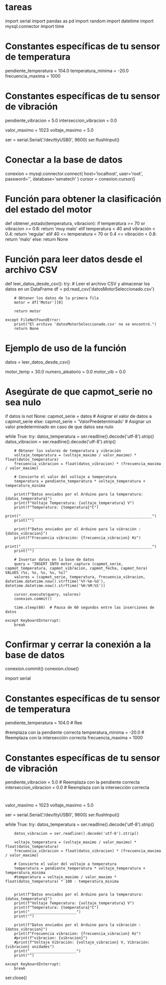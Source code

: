 # tareas
import serial
import pandas as pd
import random
import datetime
import mysql.connector
import time

# Constantes específicas de tu sensor de temperatura
pendiente_temperatura = 104.0
temperatura_minima = -20.0
frecuencia_maxima = 1000

# Constantes específicas de tu sensor de vibración
pendiente_vibracion = 5.0
interseccion_vibracion = 0.0

valor_maximo = 1023
voltaje_maximo = 5.0

ser = serial.Serial('/dev/ttyUSB0', 9600)
ser.flushInput()

# Conectar a la base de datos
conexion = mysql.connector.connect(
    host='localhost',
    user='root',
    password='',
    database='senatech'
)
cursor = conexion.cursor()

# Función para obtener la clasificación del estado del motor
def obtener_estado(temperatura, vibracion):
    if temperatura >= 70 or vibracion >= 0.8:
        return 'muy malo'
    elif temperatura < 40 and vibración < 0.4:
        return 'regular'
    elif 40 <= temperatura < 70 or 0.4 <= vibración < 0.8:
        return 'malo'
    else:
        return None

# Función para leer datos desde el archivo CSV
def leer_datos_desde_csv():
    try:
        # Leer el archivo CSV y almacenar los datos en un DataFrame
        df = pd.read_csv('datosMotorSeleccionado.csv')

        # Obtener los datos de la primera fila
        motor = df['Motor'][0]

        return motor

    except FileNotFoundError:
        print("El archivo 'datosMotorSeleccionado.csv' no se encontró.")
        return None

# Ejemplo de uso de la función
datos = leer_datos_desde_csv()

motor_temp = 30.0
numero_aleatorio = 0.0
motor_vib = 0.0

# Asegúrate de que capmot_serie no sea nulo
if datos is not None:
    capmot_serie = datos  # Asignar el valor de datos a capmot_serie
else:
    capmot_serie = 'ValorPredeterminado'  # Asignar un valor predeterminado en caso de que datos sea nulo

while True:
    try:
        datos_temperatura = ser.readline().decode('utf-8').strip()
        datos_vibracion = ser.readline().decode('utf-8').strip()

        # Obtener los valores de temperatura y vibración
        voltaje_temperatura = (voltaje_maximo / valor_maximo) * float(datos_temperatura)
        frecuencia_vibracion = float(datos_vibracion) * (frecuencia_maxima / valor_maximo)

        # Convierte el valor del voltaje a temperatura
        temperatura = pendiente_temperatura * voltaje_temperatura + temperatura_minima

        print(f"Datos enviados por el Arduino para la temperatura: {datos_temperatura}")
        print(f"Voltaje Temperatura: {voltaje_temperatura} V")
        print(f"Temperatura: {temperatura}°C")
        print("___________________________________________________________")
        print("")

        print(f"Datos enviados por el Arduino para la vibración : {datos_vibracion}")
        print(f"Frecuencia vibración: {frecuencia_vibracion} Hz")
        print("___________________________________________________________")
        print("")

        # Insertar datos en la base de datos
        query = "INSERT INTO motor_captura (capmot_serie, capmot_temperatura, capmot_vibracion, capmot_fecha, capmot_hora) VALUES (%s, %s, %s, %s, %s)"
        valores = (capmot_serie, temperatura, frecuencia_vibracion, datetime.datetime.now().strftime('%Y-%m-%d'), datetime.datetime.now().strftime('%H:%M:%S'))

        cursor.execute(query, valores)
        conexion.commit()

        time.sleep(60)  # Pausa de 60 segundos entre las inserciones de datos

    except KeyboardInterrupt:
        break

# Confirmar y cerrar la conexión a la base de datos
conexion.commit()
conexion.close()

import serial

# Constantes específicas de tu sensor de temperatura
pendiente_temperatura = 104.0  # Ree

#remplaza con la pendiente correcta
temperatura_minima = -20.0  # Reemplaza con la intersección correcta
frecuencia_maxima = 1000

# Constantes específicas de tu sensor de vibración
pendiente_vibracion = 5.0  # Reemplaza con la pendiente correcta
interseccion_vibracion = 0.0  # Reemplaza con la intersección correcta

#
valor_maximo = 1023
voltaje_maximo = 5.0

ser = serial.Serial('/dev/ttyUSB0', 9600)
ser.flushInput()

while True:
    try:
        datos_temperatura = ser.readline().decode('utf-8').strip()
        
        datos_vibracion = ser.readline().decode('utf-8').strip()
        
        voltaje_temperatura = (voltaje_maximo / valor_maximo) * float(datos_temperatura)
        frecuencia_vibracion = float(datos_vibracion) * (frecuencia_maxima / valor_maximo)
        
        # Convierte el valor del voltaje a temperatura
        temperatura = pendiente_temperatura * voltaje_temperatura + temperatura_minima
        #temperatura = voltaje_maximo / valor_maximo * float(datos_temperatura) * 100 - temperatura_minima
    
        
        print(f"Datos enviados por el Arduino para la temperatura: {datos_temperatura}")
        print(f"Voltaje Temperatura: {voltaje_temperatura} V")
        print(f"Temperatura: {temperatura}°C")
        print("_____________________")
        print("")
        
        print(f"Datos enviados por el Arduino para la vibración : {datos_vibracion}")
        print(f"Frecuencia vibracion: {frecuencia_vibracion} Hz")
        #print(f"vibracion: {vibracion}")
        #print(f"Voltaje Vibración: {voltaje_vibracion} V, Vibración: {vibracion} unidades")
        print("_____________________")
        print("")
        
    except KeyboardInterrupt:
        break

ser.close()
